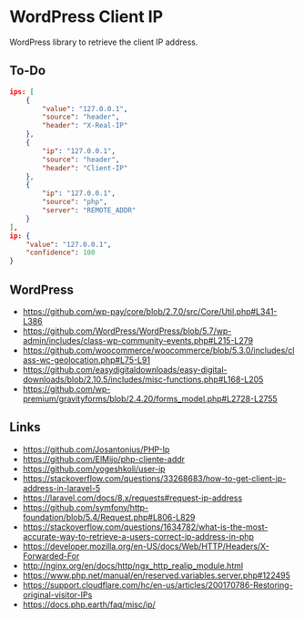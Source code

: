 # WordPress Client IP

WordPress library to retrieve the client IP address.

## To-Do

```json
ips: [
	{
		"value": "127.0.0.1",
		"source": "header",
		"header": "X-Real-IP"
	},
	{
		"ip": "127.0.0.1",
		"source": "header",
		"header": "Client-IP"
	},
	{
		"ip": "127.0.0.1",
		"source": "php",
		"server": "REMOTE_ADDR"
	}
],
ip: {
	"value": "127.0.0.1",
	"confidence": 100
}
```

## WordPress

- https://github.com/wp-pay/core/blob/2.7.0/src/Core/Util.php#L341-L386
- https://github.com/WordPress/WordPress/blob/5.7/wp-admin/includes/class-wp-community-events.php#L215-L279
- https://github.com/woocommerce/woocommerce/blob/5.3.0/includes/class-wc-geolocation.php#L75-L91
- https://github.com/easydigitaldownloads/easy-digital-downloads/blob/2.10.5/includes/misc-functions.php#L168-L205
- https://github.com/wp-premium/gravityforms/blob/2.4.20/forms_model.php#L2728-L2755

## Links

- https://github.com/Josantonius/PHP-Ip
- https://github.com/ElMijo/php-cliente-addr
- https://github.com/yogeshkoli/user-ip
- https://stackoverflow.com/questions/33268683/how-to-get-client-ip-address-in-laravel-5
- https://laravel.com/docs/8.x/requests#request-ip-address
- https://github.com/symfony/http-foundation/blob/5.4/Request.php#L806-L829
- https://stackoverflow.com/questions/1634782/what-is-the-most-accurate-way-to-retrieve-a-users-correct-ip-address-in-php
- https://developer.mozilla.org/en-US/docs/Web/HTTP/Headers/X-Forwarded-For
- http://nginx.org/en/docs/http/ngx_http_realip_module.html
- https://www.php.net/manual/en/reserved.variables.server.php#122495
- https://support.cloudflare.com/hc/en-us/articles/200170786-Restoring-original-visitor-IPs
- https://docs.php.earth/faq/misc/ip/

